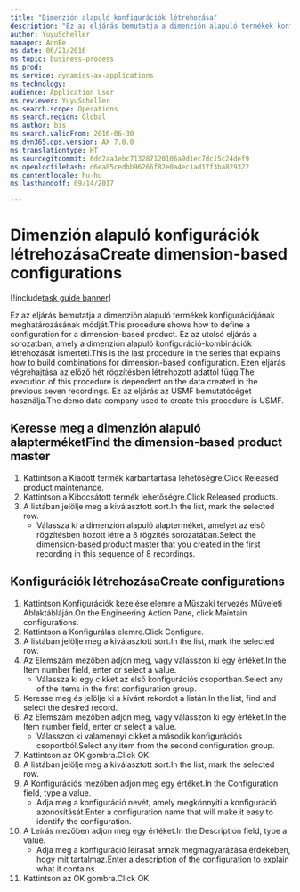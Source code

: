 ```yaml
--- 
title: "Dimenzión alapuló konfigurációk létrehozása"
description: "Ez az eljárás bemutatja a dimenzión alapuló termékek konfigurációjának meghatározásának módját."
author: YuyuScheller
manager: AnnBe
ms.date: 06/21/2016
ms.topic: business-process
ms.prod: 
ms.service: dynamics-ax-applications
ms.technology: 
audience: Application User
ms.reviewer: YuyuScheller
ms.search.scope: Operations
ms.search.region: Global
ms.author: bis
ms.search.validFrom: 2016-06-30
ms.dyn365.ops.version: AX 7.0.0
ms.translationtype: HT
ms.sourcegitcommit: 6dd2aa1ebc713287120106a9d1ec7dc15c24def9
ms.openlocfilehash: d6ea85cedbb96266f82e0a4ec1ad17f3ba829322
ms.contentlocale: hu-hu
ms.lasthandoff: 09/14/2017

---
```

# <a name="create-dimension-based-configurations"></a><span data-ttu-id="bedd7-103">Dimenzión alapuló konfigurációk létrehozása</span><span class="sxs-lookup"><span data-stu-id="bedd7-103">Create dimension-based configurations</span></span>

[!include[task guide banner](../../includes/task-guide-banner.md)]

<span data-ttu-id="bedd7-104">Ez az eljárás bemutatja a dimenzión alapuló termékek konfigurációjának meghatározásának módját.</span><span class="sxs-lookup"><span data-stu-id="bedd7-104">This procedure shows how to define a configuration for a dimension-based product.</span></span> <span data-ttu-id="bedd7-105">Ez az utolsó eljárás a sorozatban, amely a dimenzión alapuló konfiguráció-kombinációk létrehozását ismerteti.</span><span class="sxs-lookup"><span data-stu-id="bedd7-105">This is the last procedure in the series that explains how to build combinations for dimension-based configuration.</span></span> <span data-ttu-id="bedd7-106">Ezen eljárás végrehajtása az előző hét rögzítésben létrehozott adattól függ.</span><span class="sxs-lookup"><span data-stu-id="bedd7-106">The execution of this procedure is dependent on the data created in the previous seven recordings.</span></span> <span data-ttu-id="bedd7-107">Ez az eljárás az USMF bemutatócéget használja.</span><span class="sxs-lookup"><span data-stu-id="bedd7-107">The demo data company used to create this procedure is USMF.</span></span>


## <a name="find-the-dimension-based-product-master"></a><span data-ttu-id="bedd7-108">Keresse meg a dimenzión alapuló alapterméket</span><span class="sxs-lookup"><span data-stu-id="bedd7-108">Find the dimension-based product master</span></span>
1. <span data-ttu-id="bedd7-109">Kattintson a Kiadott termék karbantartása lehetőségre.</span><span class="sxs-lookup"><span data-stu-id="bedd7-109">Click Released product maintenance.</span></span>
2. <span data-ttu-id="bedd7-110">Kattintson a Kibocsátott termék lehetőségre.</span><span class="sxs-lookup"><span data-stu-id="bedd7-110">Click Released products.</span></span>
3. <span data-ttu-id="bedd7-111">A listában jelölje meg a kiválasztott sort.</span><span class="sxs-lookup"><span data-stu-id="bedd7-111">In the list, mark the selected row.</span></span>
    * <span data-ttu-id="bedd7-112">Válassza ki a dimenzión alapuló alapterméket, amelyet az első rögzítésben hozott létre a 8 rögzítés sorozatában.</span><span class="sxs-lookup"><span data-stu-id="bedd7-112">Select the dimension-based product master that you created in the first recording in this sequence of 8 recordings.</span></span>  

## <a name="create-configurations"></a><span data-ttu-id="bedd7-113">Konfigurációk létrehozása</span><span class="sxs-lookup"><span data-stu-id="bedd7-113">Create configurations</span></span>
1. <span data-ttu-id="bedd7-114">Kattintson Konfigurációk kezelése elemre a Műszaki tervezés Műveleti Ablaktábláján.</span><span class="sxs-lookup"><span data-stu-id="bedd7-114">On the Engineering Action Pane, click Maintain configurations.</span></span>
2. <span data-ttu-id="bedd7-115">Kattintson a Konfigurálás elemre.</span><span class="sxs-lookup"><span data-stu-id="bedd7-115">Click Configure.</span></span>
3. <span data-ttu-id="bedd7-116">A listában jelölje meg a kiválasztott sort.</span><span class="sxs-lookup"><span data-stu-id="bedd7-116">In the list, mark the selected row.</span></span>
4. <span data-ttu-id="bedd7-117">Az Elemszám mezőben adjon meg, vagy válasszon ki egy értéket.</span><span class="sxs-lookup"><span data-stu-id="bedd7-117">In the Item number field, enter or select a value.</span></span>
    * <span data-ttu-id="bedd7-118">Válassza ki egy cikket az első konfigurációs csoportban.</span><span class="sxs-lookup"><span data-stu-id="bedd7-118">Select any of the items in the first configuration group.</span></span>  
5. <span data-ttu-id="bedd7-119">Keresse meg és jelölje ki a kívánt rekordot a listán.</span><span class="sxs-lookup"><span data-stu-id="bedd7-119">In the list, find and select the desired record.</span></span>
6. <span data-ttu-id="bedd7-120">Az Elemszám mezőben adjon meg, vagy válasszon ki egy értéket.</span><span class="sxs-lookup"><span data-stu-id="bedd7-120">In the Item number field, enter or select a value.</span></span>
    * <span data-ttu-id="bedd7-121">Válasszon ki valamennyi cikket a második konfigurációs csoportból.</span><span class="sxs-lookup"><span data-stu-id="bedd7-121">Select any item from the second configuration group.</span></span>  
7. <span data-ttu-id="bedd7-122">Kattintson az OK gombra.</span><span class="sxs-lookup"><span data-stu-id="bedd7-122">Click OK.</span></span>
8. <span data-ttu-id="bedd7-123">A listában jelölje meg a kiválasztott sort.</span><span class="sxs-lookup"><span data-stu-id="bedd7-123">In the list, mark the selected row.</span></span>
9. <span data-ttu-id="bedd7-124">A Konfigurációs mezőben adjon meg egy értéket.</span><span class="sxs-lookup"><span data-stu-id="bedd7-124">In the Configuration field, type a value.</span></span>
    * <span data-ttu-id="bedd7-125">Adja meg a konfiguráció nevét, amely megkönnyíti a konfiguráció azonosítását.</span><span class="sxs-lookup"><span data-stu-id="bedd7-125">Enter a configuration name that will make it easy to identify the configuration.</span></span>  
10. <span data-ttu-id="bedd7-126">A Leírás mezőben adjon meg egy értéket.</span><span class="sxs-lookup"><span data-stu-id="bedd7-126">In the Description field, type a value.</span></span>
    * <span data-ttu-id="bedd7-127">Adja meg a konfiguráció leírását annak megmagyarázása érdekében, hogy mit tartalmaz.</span><span class="sxs-lookup"><span data-stu-id="bedd7-127">Enter a description of the configuration to explain what it contains.</span></span>  
11. <span data-ttu-id="bedd7-128">Kattintson az OK gombra.</span><span class="sxs-lookup"><span data-stu-id="bedd7-128">Click OK.</span></span>



